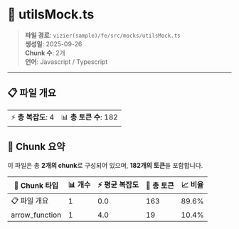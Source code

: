 # 📄 utilsMock.ts

> **파일 경로**: `vizier(sample)/fe/src/mocks/utilsMock.ts`  
> **생성일**: 2025-09-26  
> **Chunk 수**: 2개  
> **언어**: Javascript / Typescript
---


## 📋 파일 개요

| | |
|--|--|
| ⚡ **총 복잡도**: 4 | 📊 **총 토큰 수**: 182 |






## 🧩 Chunk 요약

이 파일은 총 **2개의 chunk**로 구성되어 있으며, **182개의 토큰**을 포함합니다.

| 🧩 Chunk 타입 | 📊 개수 | ⚡ 평균 복잡도 | 📝 총 토큰 | 📈 비율 |
|---------------|--------|-------------|----------|--------|
| 📋 파일 개요 | 1 | 0.0 | 163 | 89.6% |
| arrow_function | 1 | 4.0 | 19 | 10.4% |

